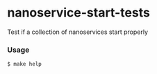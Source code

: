 nanoservice-start-tests
========================

Test if a collection of nanoservices start properly

### Usage
```shel
$ make help
```